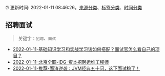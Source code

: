 :alarm_clock: 更新时间: 2022-01-11 08:46:26。[来源分类](../README.md)、[标签分类](../TAGS.md)、[时间分类](../TIMELINE.md)

## 招聘面试


> 关键字：`招聘`、`面试`



- [2022-01-11-基础知识学习和实战学习该如何搭配？面试官怎么看自己的项目？](https://www.v2ex.com/t/827578) 
- [2022-01-11-北京全职-IDG-资本招聘运维工程师](https://www.v2ex.com/t/827573) 
- [2022-01-11-推荐-面渣逆袭：JVM经典五十问，这下面试稳了！](https://toutiao.io/k/wideaab) 